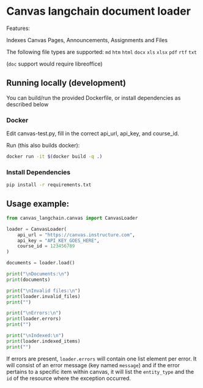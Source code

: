 # Canvas langchain document loader

Features:

Indexes Canvas Pages, Announcements, Assignments and Files

The following file types are supported:
  `md` `htm` `html` `docx` `xls` `xlsx` `pdf` `rtf` `txt`

(`doc` support would require libreoffice)

## Running locally (development)

You can build/run the provided Dockerfile, or install dependencies as described below

### Docker

Edit canvas-test.py, fill in the correct api_url, api_key, and course_id.

Run (this also builds docker):

```bash
docker run -it $(docker build -q .)
```

### Install Dependencies

```bash
pip install -r requirements.txt
```

## Usage example:

```python
from canvas_langchain.canvas import CanvasLoader

loader = CanvasLoader(
	api_url = "https://canvas.instructure.com",
	api_key = "API_KEY_GOES_HERE",
	course_id = 123456789
)

documents = loader.load()

print("\nDocuments:\n")
print(documents)

print("\nInvalid files:\n")
print(loader.invalid_files)
print("")

print("\nErrors:\n")
print(loader.errors)
print("")

print("\nIndexed:\n")
print(loader.indexed_items)
print("")
```

If errors are present, `loader.errors` will contain one list element per error. It will consist of an error message (key named `message`) and if the error pertains to a specific item within canvas, it will list the `entity_type` and the `id` of the resource where the exception occurred.

